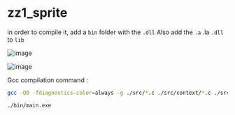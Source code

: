 # zz1_sprite

in order to compile it, add a `bin` folder with the `.dll`
Also add the `.a` .la `.dll` to `lib`

![image](https://github.com/Thomas-Mewily/zz1_sprite/assets/40406187/f46707bf-7fe6-4a50-ae56-72fa59ff2792)

![image](https://github.com/Thomas-Mewily/zz1_sprite/assets/40406187/e623163d-3302-4a66-927c-426f0a45040f)

Gcc compilation command :

```bash
gcc -O0 -fdiagnostics-color=always -g ./src/*.c ./src/context/*.c ./src/util/*.c ./src/collection/*.c ./src/scene/*.c ./src/graph/*.c -Wall -Wextra -Iinclude -Llib -lmingw32 -lSDL2main -lSDL2 -lSDL2_image -o ./bin/main.exe
```

```bash
./bin/main.exe
```
